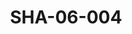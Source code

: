 ---
pid: SHA-06-004
title: SHA-06-004
language: en
collection: Sharhabil Ahmed
original_label: 
rights: Sharhabil Ahmed
location_of_original: Sharhabil Ahmed
photographer_or_studio: 
scanned_from: photograph 9.9 by 12.6
_date: 1971-1972
location: Khartoum
description: Drummer in Sharhabil Ahmed's band, Ethiopian-Sudanese, named 'Adil
additional_notes: 
permission_display: 'yes'
on_server: 'no'
on_website: 'no'
permalink: /photopages/en/SHA-06-004.html
layout: photo-page
---
